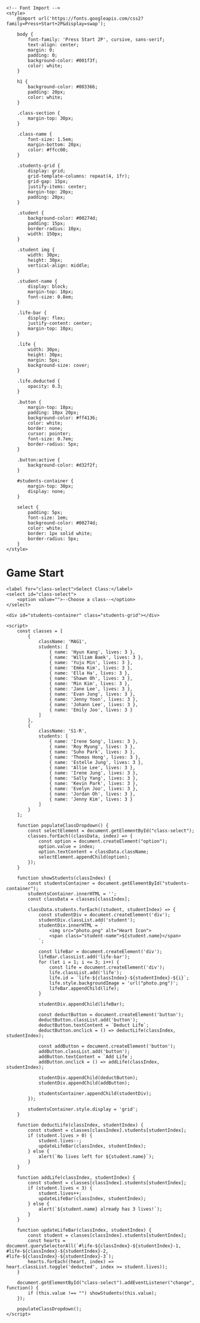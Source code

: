 <!DOCTYPE html>
<html lang="en">
<head>
    <meta charset="UTF-8">
    <meta name="viewport" content="width=device-width, initial-scale=1.0">
    <title>Behavior Chart</title>
    <link rel="icon" type="image/png" href="photo.png">
    <link rel="apple-touch-icon" href="photo.png">
    <meta name="apple-mobile-web-app-capable" content="yes">
    <meta name="mobile-web-app-capable" content="yes">

    <!-- Font Import -->
    <style>
        @import url('https://fonts.googleapis.com/css2?family=Press+Start+2P&display=swap');

        body {
            font-family: 'Press Start 2P', cursive, sans-serif;
            text-align: center;
            margin: 0;
            padding: 0;
            background-color: #001f3f;
            color: white;
        }

        h1 {
            background-color: #003366;
            padding: 20px;
            color: white;
        }

        .class-section {
            margin-top: 30px;
        }

        .class-name {
            font-size: 1.5em;
            margin-bottom: 20px;
            color: #ffcc00;
        }

        .students-grid {
            display: grid;
            grid-template-columns: repeat(4, 1fr);
            grid-gap: 15px;
            justify-items: center;
            margin-top: 20px;
            padding: 20px;
        }

        .student {
            background-color: #00274d;
            padding: 15px;
            border-radius: 10px;
            width: 150px;
        }

        .student img {
            width: 30px;
            height: 30px;
            vertical-align: middle;
        }

        .student-name {
            display: block;
            margin-top: 10px;
            font-size: 0.8em;
        }

        .life-bar {
            display: flex;
            justify-content: center;
            margin-top: 10px;
        }

        .life {
            width: 30px;
            height: 30px;
            margin: 5px;
            background-size: cover;
        }

        .life.deducted {
            opacity: 0.3;
        }

        .button {
            margin-top: 10px;
            padding: 10px 20px;
            background-color: #ff4136;
            color: white;
            border: none;
            cursor: pointer;
            font-size: 0.7em;
            border-radius: 5px;
        }

        .button:active {
            background-color: #d32f2f;
        }

        #students-container {
            margin-top: 30px;
            display: none;
        }

        select {
            padding: 5px;
            font-size: 1em;
            background-color: #00274d;
            color: white;
            border: 1px solid white;
            border-radius: 5px;
        }
    </style>
</head>
<body>
    <h1>Game Start</h1>

    <label for="class-select">Select Class:</label>
    <select id="class-select">
        <option value="">--Choose a class--</option>
    </select>

    <div id="students-container" class="students-grid"></div>

    <script>
        const classes = [
            {
                className: 'MAG1',
                students: [
                    { name: 'Hyun Kang', lives: 3 },
                    { name: 'William Baek', lives: 3 },
                    { name: 'Yuju Min', lives: 3 },
                    { name: 'Emma Kim', lives: 3 },
                    { name: 'Ella Ha', lives: 3 },
                    { name: 'Shawn Oh', lives: 3 },
                    { name: 'Min Kim', lives: 3 },
                    { name: 'Jane Lee', lives: 3 },
                    { name: 'Evan Jung', lives: 3 },
                    { name: 'Jenny Yoon', lives: 3 },
                    { name: 'Johann Lee', lives: 3 },
                    { name: 'Emily Joo', lives: 3 }
                ]
            },
            {
                className: 'S1-R',
                students: [
                    { name: 'Irene Song', lives: 3 },
                    { name: 'Roy Myung', lives: 3 },
                    { name: 'Suho Park', lives: 3 },
                    { name: 'Thomas Hong', lives: 3 },
                    { name: 'Estelle Jung', lives: 3 },
                    { name: 'Allie Lee', lives: 3 },
                    { name: 'Irene Jung', lives: 3 },
                    { name: 'Sally Yang', lives: 3 },
                    { name: 'Kevin Park', lives: 3 },
                    { name: 'Evelyn Joo', lives: 3 },
                    { name: 'Jordan Oh', lives: 3 },
                    { name: 'Jenny Kim', lives: 3 }
                ]
            }
        ];

        function populateClassDropdown() {
            const selectElement = document.getElementById("class-select");
            classes.forEach((classData, index) => {
                const option = document.createElement("option");
                option.value = index;
                option.textContent = classData.className;
                selectElement.appendChild(option);
            });
        }

        function showStudents(classIndex) {
            const studentsContainer = document.getElementById("students-container");
            studentsContainer.innerHTML = '';
            const classData = classes[classIndex];

            classData.students.forEach((student, studentIndex) => {
                const studentDiv = document.createElement('div');
                studentDiv.classList.add('student');
                studentDiv.innerHTML = `
                    <img src="photo.png" alt="Heart Icon">
                    <span class="student-name">${student.name}</span>
                `;

                const lifeBar = document.createElement('div');
                lifeBar.classList.add('life-bar');
                for (let i = 1; i <= 3; i++) {
                    const life = document.createElement('div');
                    life.classList.add('life');
                    life.id = `life-${classIndex}-${studentIndex}-${i}`;
                    life.style.backgroundImage = 'url("photo.png")';
                    lifeBar.appendChild(life);
                }

                studentDiv.appendChild(lifeBar);

                const deductButton = document.createElement('button');
                deductButton.classList.add('button');
                deductButton.textContent = `Deduct Life`;
                deductButton.onclick = () => deductLife(classIndex, studentIndex);

                const addButton = document.createElement('button');
                addButton.classList.add('button');
                addButton.textContent = `Add Life`;
                addButton.onclick = () => addLife(classIndex, studentIndex);

                studentDiv.appendChild(deductButton);
                studentDiv.appendChild(addButton);

                studentsContainer.appendChild(studentDiv);
            });

            studentsContainer.style.display = 'grid';
        }

        function deductLife(classIndex, studentIndex) {
            const student = classes[classIndex].students[studentIndex];
            if (student.lives > 0) {
                student.lives--;
                updateLifeBar(classIndex, studentIndex);
            } else {
                alert(`No lives left for ${student.name}`);
            }
        }

        function addLife(classIndex, studentIndex) {
            const student = classes[classIndex].students[studentIndex];
            if (student.lives < 3) {
                student.lives++;
                updateLifeBar(classIndex, studentIndex);
            } else {
                alert(`${student.name} already has 3 lives!`);
            }
        }

        function updateLifeBar(classIndex, studentIndex) {
            const student = classes[classIndex].students[studentIndex];
            const hearts = document.querySelectorAll(`#life-${classIndex}-${studentIndex}-1, #life-${classIndex}-${studentIndex}-2, #life-${classIndex}-${studentIndex}-3`);
            hearts.forEach((heart, index) => heart.classList.toggle('deducted', index >= student.lives));
        }

        document.getElementById("class-select").addEventListener("change", function() {
            if (this.value !== "") showStudents(this.value);
        });

        populateClassDropdown();
    </script>
</body>
</html>
